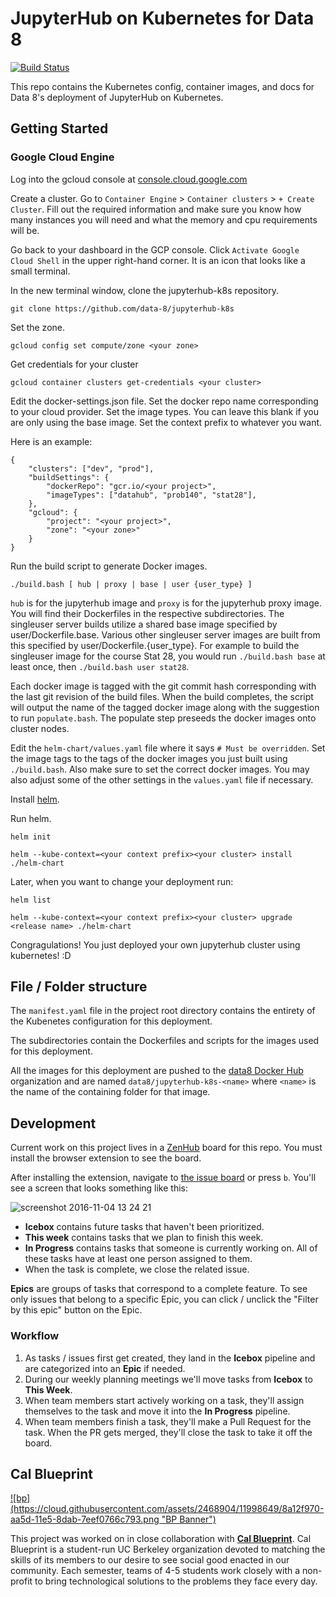 JupyterHub on Kubernetes for Data 8
=======

[![Build Status](https://travis-ci.org/data-8/jupyterhub-k8s.svg?branch=master)](https://travis-ci.org/data-8/jupyterhub-k8s)

This repo contains the Kubernetes config, container images, and docs for Data
8's deployment of JupyterHub on Kubernetes.

Getting Started
-------

### Google Cloud Engine ###

Log into the gcloud console at [console.cloud.google.com](console.cloud.google.com/)

Create a cluster. Go to `Container Engine` > `Container clusters` > `+ Create Cluster`. Fill out the required information and make sure you know how many instances you will need and what the memory and cpu requirements will be.

Go back to your dashboard in the GCP console. Click `Activate Google Cloud Shell` in the upper right-hand corner. It is an icon that looks like a small terminal.

In the new terminal window, clone the jupyterhub-k8s repository.

```
git clone https://github.com/data-8/jupyterhub-k8s
```

Set the zone.
```
gcloud config set compute/zone <your zone>
```

Get credentials for your cluster
```
gcloud container clusters get-credentials <your cluster>
```

Edit the docker-settings.json file. Set the docker repo name corresponding to your cloud provider. Set the image types. You can leave this blank if you are only using the base image. Set the context prefix to whatever you want.

Here is an example:
```
{
    "clusters": ["dev", "prod"],
    "buildSettings": {
        "dockerRepo": "gcr.io/<your project>",
        "imageTypes": ["datahub", "prob140", "stat28"],
    },
    "gcloud": {
        "project": "<your project>",
        "zone": "<your zone>"
    }
}
```

Run the build script to generate Docker images.
```
./build.bash [ hub | proxy | base | user {user_type} ]
```

`hub` is for the jupyterhub image and `proxy` is for the jupyterhub proxy image. You will find their Dockerfiles in the respective subdirectories. The singleuser server builds utilize a shared base image specified by user/Dockerfile.base. Various other singleuser server images are built from this specified by user/Dockerfile.{user_type}. For example to build the singleuser image for the course Stat 28, you would run `./build.bash base` at least once, then `./build.bash user stat28`.

Each docker image is tagged with the git commit hash corresponding with the last git revision of the build files. When the build completes, the script will output the name of the tagged docker image along with the suggestion to run `populate.bash`. The populate step preseeds the docker images onto cluster nodes.

Edit the `helm-chart/values.yaml` file where it says `# Must be overridden`. Set the image tags to the tags of the docker images you just built using `./build.bash`. Also make sure to set the correct docker images. You may also adjust some of the other settings in the `values.yaml` file if necessary.

Install [helm](https://github.com/kubernetes/helm/blob/master/docs/install.md).

Run helm.
```
helm init

helm --kube-context=<your context prefix><your cluster> install ./helm-chart
```

Later, when you want to change your deployment run:
```
helm list

helm --kube-context=<your context prefix><your cluster> upgrade <release name> ./helm-chart
```

Congragulations! You just deployed your own jupyterhub cluster using kubernetes! :D



File / Folder structure
-------

The `manifest.yaml` file in the project root directory contains the entirety of
the Kubenetes configuration for this deployment.

The subdirectories contain the Dockerfiles and scripts for the images used for
this deployment.

All the images for this deployment are pushed to the [data8 Docker Hub][]
organization and are named `data8/jupyterhub-k8s-<name>` where `<name>` is the
name of the containing folder for that image.

[data8 Docker Hub]: http://hub.docker.com/r/data8/

Development
-------

Current work on this project lives in a [ZenHub][] board for this repo. You
must install the browser extension to see the board.

After installing the extension, navigate to [the issue board](#boards) or press
`b`. You'll see a screen that looks something like this:

![screenshot 2016-11-04 13 24 21](https://cloud.githubusercontent.com/assets/2468904/20021193/084bb660-a292-11e6-9720-10746f475746.png)

- **Icebox** contains future tasks that haven't been prioritized.
- **This week** contains tasks that we plan to finish this week.
- **In Progress** contains tasks that someone is currently working on. All of
  these tasks have at least one person assigned to them.
- When the task is complete, we close the related issue.

**Epics** are groups of tasks that correspond to a complete feature. To see
only issues that belong to a specific Epic, you can click / unclick the
"Filter by this epic" button on the Epic.

[ZenHub]: https://www.zenhub.com/

### Workflow

1. As tasks / issues first get created, they land in the **Icebox** pipeline
   and are categorized into an **Epic** if needed.
2. During our weekly planning meetings we'll move tasks from **Icebox** to
   **This Week**.
3. When team members start actively working on a task, they'll assign
   themselves to the task and move it into the **In Progress** pipeline.
4. When team members finish a task, they'll make a Pull Request for the task.
   When the PR gets merged, they'll close the task to take it off the board.

## Cal Blueprint

<a href="http://www.calblueprint.org/">
![bp](https://cloud.githubusercontent.com/assets/2468904/11998649/8a12f970-aa5d-11e5-8dab-7eef0766c793.png "BP Banner")
</a>

This project was worked on in close collaboration with
**[Cal Blueprint](http://www.calblueprint.org/)**.
Cal Blueprint is a student-run UC Berkeley organization devoted to matching
the skills of its members to our desire to see
social good enacted in our community. Each semester, teams of 4-5 students work
closely with a non-profit to bring technological solutions to the problems they
face every day.
